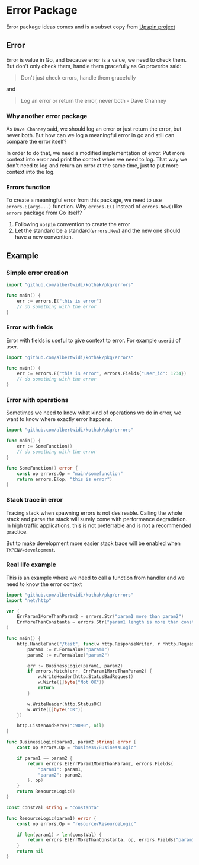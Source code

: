 # Error Package

Error package ideas comes and is a subset copy from [Upspin project](https://github.com/upspin/upspin)

## Error

Error is value in Go, and because error is a value, we need to check them. But don't only check them, handle them gracefully as Go proverbs said:

> Don't just check errors, handle them gracefully

and

> Log an error or return the error, never both - Dave Channey

### Why another error package

As `Dave Channey` said, we should log an error or just return the error, but never both. But how can we log a meaningful error in go and still can compare the error itself?

In order to do that, we need a modified implementation of error. Put more context into error and print the context when we need to log. That way we don't need to log and return an error at the same time, just to put more context into the log.

### Errors function

To create a meaningful error from this package, we need to use `errors.E(args...)` function. Why `errors.E()` instead of `errors.New()`like `errors` package from Go itself?

1. Following `upspin` convention to create the error
2. Let the standard be a standard(`errors.New`) and the new one should have a new convention.

## Example

### Simple error creation

```go
import "github.com/albertwidi/kothak/pkg/errors"

func main() {
    err := errors.E("this is error")
    // do something with the error
}

```

### Error with fields

Error with fields is useful to give context to error. For example `userid` of user.

```go
import "github.com/albertwidi/kothak/pkg/errors"

func main() {
    err := errors.E("this is error", errors.Fields{"user_id": 1234})
    // do something with the error
}
```

### Error with operations

Sometimes we need to know what kind of operations we do in error, we want to know where exactly error happens.

```go
import "github.com/albertwidi/kothak/pkg/errors"

func main() {
    err := SomeFunction()
    // do something with the error
}

func SomeFunction() error {
    const op errors.Op = "main/somefunction"
    return errors.E(op, "this is error")
}
```

### Stack trace in error

Tracing stack when spawning errors is not desireable. Calling the whole stack and parse the stack will surely come with performance degradation. In high traffic applications, this is not preferrable and is not a recommended practice.

But to make development more easier stack trace will be enabled when `TKPENV=development`.

### Real life example

This is an example where we need to call a function from handler and we need to know the error context

```go
import "github.com/albertwidi/kothak/pkg/errors"
import "net/http"

var (
    ErrParam1MoreThanParam2 = errors.Str("param1 more than param2")
    ErrMoreThanConstanta = errors.Str("param1 length is more than constanta")
)

func main() {
    http.HandleFunc("/test", func(w http.ResponseWriter, r *http.Request) {
        param1 := r.FormValue("param1")
        param2 := r.FormValue("param2")

        err := BusinessLogic(param1, param2)
        if errors.Match(err, ErrParam1MoreThanParam2) {
            w.WriteHeader(http.StatusBadRequest)
            w.Wirte([]byte("Not OK"))
            return
        }

        w.WriteHeader(http.StatusOK)
        w.Write([]byte("OK"))
    })

    http.ListenAndServe(":9090", nil)
}

func BusinessLogic(param1, param2 string) error {
    const op errors.Op = "business/BusinessLogic"

    if param1 == param2 {
        return errors.E(ErrParam1MoreThanParam2, errors.Fields{
            "param1": param1,
            "param2": param2,
        }, op)
    }
    return ResourceLogic()
}

const constVal string = "constanta"

func ResourceLogic(param1) error {
    const op errors.Op = "resource/ResourceLogic"

    if len(param1) > len(constVal) {
        return errors.E(ErrMoreThanConstanta, op, errors.Fields{"param1": param1})
    }
    return nil
}
```